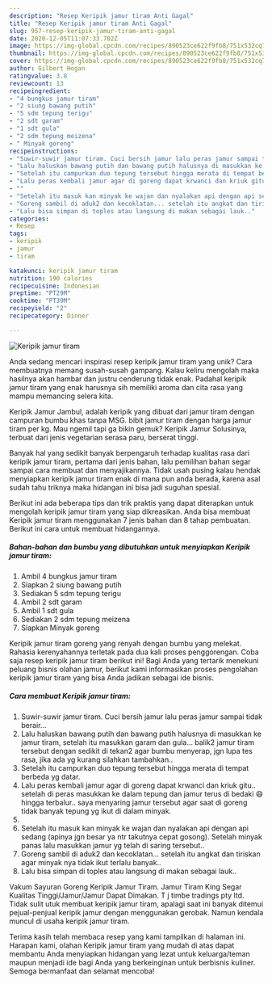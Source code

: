 ```yaml
---
description: "Resep Keripik jamur tiram Anti Gagal"
title: "Resep Keripik jamur tiram Anti Gagal"
slug: 957-resep-keripik-jamur-tiram-anti-gagal
date: 2020-12-05T11:07:33.702Z
image: https://img-global.cpcdn.com/recipes/890523ce622f9fb8/751x532cq70/keripik-jamur-tiram-foto-resep-utama.jpg
thumbnail: https://img-global.cpcdn.com/recipes/890523ce622f9fb8/751x532cq70/keripik-jamur-tiram-foto-resep-utama.jpg
cover: https://img-global.cpcdn.com/recipes/890523ce622f9fb8/751x532cq70/keripik-jamur-tiram-foto-resep-utama.jpg
author: Gilbert Hogan
ratingvalue: 3.8
reviewcount: 13
recipeingredient:
- "4 bungkus jamur tiram"
- "2 siung bawang putih"
- "5 sdm tepung terigu"
- "2 sdt garam"
- "1 sdt gula"
- "2 sdm tepung meizena"
- " Minyak goreng"
recipeinstructions:
- "Suwir-suwir jamur tiram. Cuci bersih jamur lalu peras jamur sampai tidak berair..."
- "Lalu haluskan bawang putih dan bawang putih halusnya di masukkan ke jamur tiram, setelah itu masukkan garam dan gula... balik2 jamur tiram tersebut dengan sedikit di tekan2 agar bumbu menyerap, jgn lupa tes rasa, jika ada yg kurang silahkan tambahkan.."
- "Setelah itu campurkan duo tepung tersebut hingga merata di tempat berbeda yg datar."
- "Lalu peras kembali jamur agar di goreng dapat krwanci dan kriuk gitu.. setelah di peras masukkan ke dalam tepung dan jamur terus di bedaki 😄hingga terbalur.. saya menyaring jamur tersebut agar saat di goreng tidak banyak tepung yg ikut di dalam minyak."
- ""
- "Setelah itu masuk kan minyak ke wajan dan nyalakan api dengan api sedang (apinya jgn besar ya ntr takutnya cepat gosong). Setelah minyak panas lalu masukkan jamur yg telah di saring tersebut.."
- "Goreng sambil di aduk2 dan kecoklatan... setelah itu angkat dan tiriskan agar minyak nya tidak ikut terlalu banyak.."
- "Lalu bisa simpan di toples atau langsung di makan sebagai lauk.."
categories:
- Resep
tags:
- keripik
- jamur
- tiram

katakunci: keripik jamur tiram 
nutrition: 190 calories
recipecuisine: Indonesian
preptime: "PT29M"
cooktime: "PT39M"
recipeyield: "2"
recipecategory: Dinner

---
```



![Keripik jamur tiram](https://img-global.cpcdn.com/recipes/890523ce622f9fb8/751x532cq70/keripik-jamur-tiram-foto-resep-utama.jpg)

Anda sedang mencari inspirasi resep keripik jamur tiram yang unik? Cara membuatnya memang susah-susah gampang. Kalau keliru mengolah maka hasilnya akan hambar dan justru cenderung tidak enak. Padahal keripik jamur tiram yang enak harusnya sih memiliki aroma dan cita rasa yang mampu memancing selera kita.

Keripik Jamur Jambul, adalah keripik yang dibuat dari jamur tiram dengan campuran bumbu khas tanpa MSG. bibit jamur tiram dengan harga jamur tiram per kg. Mau ngemil tapi ga bikin gemuk? Keripik Jamur Solusinya, terbuat dari jenis vegetarian serasa paru, berserat tinggi.

Banyak hal yang sedikit banyak berpengaruh terhadap kualitas rasa dari keripik jamur tiram, pertama dari jenis bahan, lalu pemilihan bahan segar sampai cara membuat dan menyajikannya. Tidak usah pusing kalau hendak menyiapkan keripik jamur tiram enak di mana pun anda berada, karena asal sudah tahu triknya maka hidangan ini bisa jadi suguhan spesial.


Berikut ini ada beberapa tips dan trik praktis yang dapat diterapkan untuk mengolah keripik jamur tiram yang siap dikreasikan. Anda bisa membuat Keripik jamur tiram menggunakan 7 jenis bahan dan 8 tahap pembuatan. Berikut ini cara untuk membuat hidangannya.

<!--inarticleads1-->

##### Bahan-bahan dan bumbu yang dibutuhkan untuk menyiapkan Keripik jamur tiram:

1. Ambil 4 bungkus jamur tiram
1. Siapkan 2 siung bawang putih
1. Sediakan 5 sdm tepung terigu
1. Ambil 2 sdt garam
1. Ambil 1 sdt gula
1. Sediakan 2 sdm tepung meizena
1. Siapkan  Minyak goreng


Keripik jamur tiram goreng yang renyah dengan bumbu yang melekat. Rahasia kerenyahannya terletak pada dua kali proses penggorengan. Coba saja resep keripik jamur tiram berikut ini! Bagi Anda yang tertarik menekuni peluang bisnis olahan jamur, berikut kami informasikan proses pengolahan keripik jamur tiram yang bisa Anda jadikan sebagai ide bisnis. 

<!--inarticleads2-->

##### Cara membuat Keripik jamur tiram:

1. Suwir-suwir jamur tiram. Cuci bersih jamur lalu peras jamur sampai tidak berair...
1. Lalu haluskan bawang putih dan bawang putih halusnya di masukkan ke jamur tiram, setelah itu masukkan garam dan gula... balik2 jamur tiram tersebut dengan sedikit di tekan2 agar bumbu menyerap, jgn lupa tes rasa, jika ada yg kurang silahkan tambahkan..
1. Setelah itu campurkan duo tepung tersebut hingga merata di tempat berbeda yg datar.
1. Lalu peras kembali jamur agar di goreng dapat krwanci dan kriuk gitu.. setelah di peras masukkan ke dalam tepung dan jamur terus di bedaki 😄hingga terbalur.. saya menyaring jamur tersebut agar saat di goreng tidak banyak tepung yg ikut di dalam minyak.
1. 
1. Setelah itu masuk kan minyak ke wajan dan nyalakan api dengan api sedang (apinya jgn besar ya ntr takutnya cepat gosong). Setelah minyak panas lalu masukkan jamur yg telah di saring tersebut..
1. Goreng sambil di aduk2 dan kecoklatan... setelah itu angkat dan tiriskan agar minyak nya tidak ikut terlalu banyak..
1. Lalu bisa simpan di toples atau langsung di makan sebagai lauk..


Vakum Sayuran Goreng Keripik Jamur Tiram. Jamur Tiram King Segar Kualitas Tinggi/Jamur/Jamur Dapat Dimakan. T j timbe tradings pty ltd. Tidak sulit utuk membuat keripik jamur tiram, apalagi saat ini banyak ditemui pejual-penjual keripik jamur dengan menggunakan gerobak. Namun kendala muncul di usaha keripik jamur tiram. 

Terima kasih telah membaca resep yang kami tampilkan di halaman ini. Harapan kami, olahan Keripik jamur tiram yang mudah di atas dapat membantu Anda menyiapkan hidangan yang lezat untuk keluarga/teman maupun menjadi ide bagi Anda yang berkeinginan untuk berbisnis kuliner. Semoga bermanfaat dan selamat mencoba!
